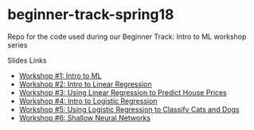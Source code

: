 # beginner-track-spring18
Repo for the code used during our Beginner Track: Intro to ML workshop series

Slides Links
- [Workshop #1: Intro to ML](https://docs.google.com/presentation/d/1QrPrEXyTXdISl1qVgIB-CfLV-xk_sYJolTfsrzrRqFM/edit?usp=sharing)
- [Workshop #2: Intro to Linear Regression](https://docs.google.com/presentation/d/1-bXLME5dLM06jiv2DThMQCXIhnbZiO5Oqfb4XHi9uZk/edit?usp=sharing)
- [Workshop #3: Using Linear Regression to Predict House Prices](https://docs.google.com/presentation/d/1IZzYvh0HR0fwkfdIyQQjwGUhT6RA-33ze2RsYHSvVgU/edit?usp=sharing)
- [Workshop #4: Intro to Logistic Regression](https://docs.google.com/presentation/d/1LugpNP_eRqFX7Pvg5uJ637alceGuK5rsVw5UsRFW6ZM/edit?usp=sharing)
- [Workshop #5: Using Logistic Regression to Classify Cats and Dogs](https://drive.google.com/open?id=12Zt1Yoy5aUkgyaGTwI0u3GJ-QunkEVaWQTEH8_Us02I)
- [Workshop #6: Shallow Neural Networks](https://docs.google.com/presentation/d/1sNjxTGtRNIq1dUs95ZHfypqDIweumNJjykwZa3IT-X4/edit?usp=sharing)
